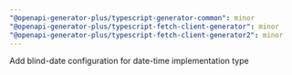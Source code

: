```yaml
---
"@openapi-generator-plus/typescript-generator-common": minor
"@openapi-generator-plus/typescript-fetch-client-generator": minor
"@openapi-generator-plus/typescript-fetch-client-generator2": minor
---
```


Add blind-date configuration for date-time implementation type
